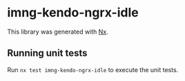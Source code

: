 # imng-kendo-ngrx-idle

This library was generated with [Nx](https://nx.dev).

## Running unit tests

Run `nx test imng-kendo-ngrx-idle` to execute the unit tests.
